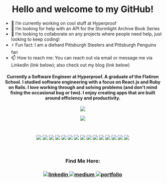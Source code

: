 <!--
**kdshah6593/kdshah6593** is a ✨ _special_ ✨ repository because its `README.md` (this file) appears on your GitHub profile.

### Hi there 👋
Here are some ideas to get you started:

- 🔭 I’m currently working on ...
- 🌱 I’m currently learning ...
- 👯 I’m looking to collaborate on ...
- 🤔 I’m looking for help with ...
- 💬 Ask me about ...
- 📫 How to reach me: ...
- 😄 Pronouns: ...
- ⚡ Fun fact: ...
-->
<h1 align="center">
Hello and welcome to my GitHub!
</h1>

- 🔭 I’m currently working on cool stuff at Hyperproof
- 🤔 I’m looking for help with an API for the Stormlight Archive Book Series
- 👯 I’m looking to collaborate on any projects where people need help, just looking to keep coding!
- ⚡ Fun fact: I am a diehard Pittsburgh Steelers and Pittsburgh Penguins fan
- 📫 How to reach me: You can reach out via email or message me via LinkedIn (link below); also check out my blog (link below)


<h4 align="center">
Currently a Software Engineer at Hyperproof. A graduate of the Flatiron School. I studied software engineering with a focus on React.js and Ruby on Rails. I love working through and solving problems (and don't mind fixing the occasional bug or two). I enjoy creating apps that are built around efficiency and productivity.
</h4>

<p align="center">
  <!-- ![Kunal's GitHub stats](https://github-readme-stats.vercel.app/api?username=kdshah6593&show_icons=true&theme=radical) -->
  <img src="https://github-readme-stats.vercel.app/api?username=kdshah6593&show_icons=true&theme=cobalt">
</p>
<p align="center">
  <!-- ![Top Langs](https://github-readme-stats.vercel.app/api/top-langs/?username=kdshah6593&layout=compact&theme=radical) -->
  <img src="https://github-readme-stats.vercel.app/api/top-langs/?username=kdshah6593&layout=compact&theme=cobalt">
</p>

<br>
<p align="center"> 

<img src="https://img.shields.io/badge/React-20232A?style=for-the-badge&logo=react&logoColor=61DAFB">
<img src="https://img.shields.io/badge/TypeScript-007ACC?style=for-the-badge&logo=typescript&logoColor=white">
<img src="https://img.shields.io/badge/Java-5382a1?style=for-the-badge&logo=openjdk&logoColor=white&labelColor=5382a1&color=f89820">
<img src="https://img.shields.io/badge/git-3E2C00?style=for-the-badge&logo=git">
<img src="https://img.shields.io/badge/PostgreSQL-316192?style=for-the-badge&logo=postgresql&logoColor=white">
<img src="https://img.shields.io/badge/JavaScript-F7DF1E?style=for-the-badge&logo=javascript&logoColor=black">
<img src="https://img.shields.io/badge/Ruby-CC342D?style=for-the-badge&logo=ruby&logoColor=white">
<img src="https://img.shields.io/badge/Ruby_on_Rails-CC0000?style=for-the-badge&logo=ruby-on-rails&logoColor=white">
<img src="https://img.shields.io/badge/HTML-239120?style=for-the-badge&logo=html5&logoColor=white">
<img src="https://img.shields.io/badge/CSS-239120?&style=for-the-badge&logo=css3&logoColor=white">
<img src="https://img.shields.io/badge/Bootstrap-563D7C?style=for-the-badge&logo=bootstrap&logoColor=white">
<img src="https://img.shields.io/badge/SQLite-07405E?style=for-the-badge&logo=sqlite&logoColor=white">
<img src="https://img.shields.io/badge/React_Router-CA4245?style=for-the-badge&logo=react-router&logoColor=white">
<img src="https://img.shields.io/badge/Redux-593D88?style=for-the-badge&logo=redux&logoColor=white">
<img src="https://img.shields.io/badge/Material--UI-0081CB?style=for-the-badge&logo=material-ui&logoColor=white"> 

</p>

<!-- ![prosgressql](https://img.shields.io/badge/PostgreSQL-316192?style=for-the-badge&logo=postgresql&logoColor=white) -->
<!-- ![angularjs](https://img.shields.io/badge/Angular-DD0031?style=for-the-badge&logo=angular&logoColor=white) -->
<!-- ![python](https://img.shields.io/badge/Python-3776AB?style=for-the-badge&logo=python&logoColor=white) -->
<!-- https://img.shields.io/badge/Gmail-D14836?style=for-the-badge&logo=gmail&logoColor=white -->

<br>
<h3 align="center"> 

<h3 align="center"> 
Find Me Here:
</h3>

<h3 align="center"> 

<a href="https://www.linkedin.com/in/kunalshah-6593/"> 
<img src="https://img.shields.io/badge/LinkedIn-0077B5?style=for-the-badge&logo=linkedin&logoColor=white" alt="linkedin">
</a>

<a href="https://kdshah6593.medium.com/">
<img src="https://img.shields.io/badge/Medium-12100E?style=for-the-badge&logo=medium&logoColor=white" alt="medium">
</a>
  
<a href="https://kunals-portfolio.web.app/">
<img src="https://img.shields.io/badge/-Portfolio-orange?style=for-the-badge" alt="portfolio">
</a>
  

</p>
